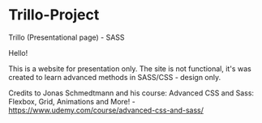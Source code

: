 # Trillo-Project
Trillo (Presentational page) - SASS

Hello!

This is a website for presentation only.
The site is not functional, it's was created to learn advanced methods in SASS/CSS - design only.

Credits to Jonas Schmedtmann and his course: Advanced CSS and Sass: Flexbox, Grid, Animations and More! - https://www.udemy.com/course/advanced-css-and-sass/

